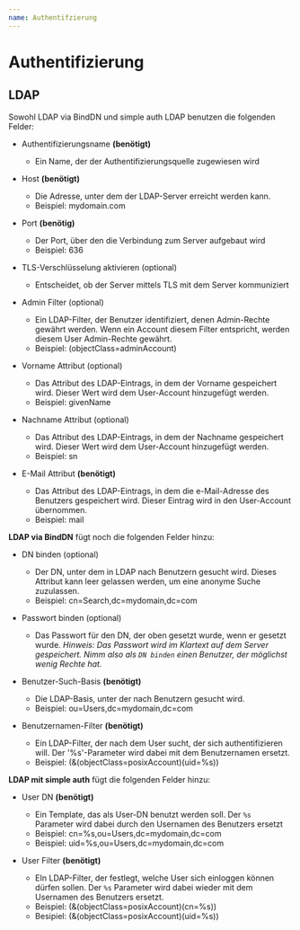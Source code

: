 ```yaml
---
name: Authentifzierung
---
```


# Authentifizierung

## LDAP

Sowohl LDAP via BindDN und simple auth LDAP benutzen die folgenden Felder:

* Authentifizierungsname **(benötigt)**
    * Ein Name, der der Authentifizierungsquelle zugewiesen wird

* Host **(benötigt)**
    * Die Adresse, unter dem der LDAP-Server erreicht werden kann.
    * Beispiel: mydomain.com

* Port **(benötig)**
    * Der Port, über den die Verbindung zum Server aufgebaut wird
    * Beispiel: 636

* TLS-Verschlüsselung aktivieren (optional)
    * Entscheidet, ob der Server mittels TLS mit dem Server kommuniziert

* Admin Filter (optional)
    * Ein LDAP-Filter, der Benutzer identifiziert, denen Admin-Rechte
      gewährt werden. Wenn ein Account diesem Filter entspricht, werden
      diesem User Admin-Rechte gewährt.
    * Beispiel: (objectClass=adminAccount)

* Vorname Attribut (optional)
    * Das Attribut des LDAP-Eintrags, in dem der Vorname gespeichert wird.
      Dieser Wert wird dem User-Account hinzugefügt werden.
    * Beispiel: givenName

* Nachname Attribut (optional)
    * Das Attribut des LDAP-Eintrags, in dem der Nachname gespeichert wird.
      Dieser Wert wird dem User-Account hinzugefügt werden.
    * Beispiel: sn

* E-Mail Attribut **(benötigt)**
    * Das Attribut des LDAP-Eintrags, in dem die e-Mail-Adresse des Benutzers gespeichert
      wird. Dieser Eintrag wird in den User-Account übernommen.
    * Beispiel: mail

**LDAP via BindDN** fügt noch die folgenden Felder hinzu:

* DN binden (optional)
    * Der DN, unter dem in LDAP nach Benutzern gesucht wird. Dieses Attribut kann leer
      gelassen werden, um eine anonyme Suche zuzulassen.
    * Beispiel: cn=Search,dc=mydomain,dc=com

* Passwort binden (optional)
    * Das Passwort für den DN, der oben gesetzt wurde, wenn er gesetzt wurde. _Hinweis: Das
      Passwort wird im Klartext auf dem Server gespeichert. Nimm also als `DN binden` einen
      Benutzer, der möglichst wenig Rechte hat._

* Benutzer-Such-Basis **(benötigt)**
    * Die LDAP-Basis, unter der nach Benutzern gesucht wird.
    * Beispiel: ou=Users,dc=mydomain,dc=com

* Benutzernamen-Filter **(benötigt)**
    * Ein LDAP-Filter, der nach dem User sucht, der sich authentifizieren will.
      Der '%s'-Parameter wird dabei mit dem Benutzernamen ersetzt.
    * Beispiel: (&(objectClass=posixAccount)(uid=%s))

**LDAP mit simple auth** fügt die folgenden Felder hinzu:

* User DN **(benötigt)**
    * Ein Template, das als User-DN benutzt werden soll. Der `%s` Parameter wird
      dabei durch den Usernamen des Benutzers ersetzt
    * Beispiel: cn=%s,ou=Users,dc=mydomain,dc=com
    * Beispiel: uid=%s,ou=Users,dc=mydomain,dc=com

* User Filter **(benötigt)**
    * EIn LDAP-Filter, der festlegt, welche User sich einloggen können dürfen
      sollen. Der `%s` Parameter wird dabei wieder mit dem Usernamen des
      Benutzers ersetzt.
    * Beispiel: (&(objectClass=posixAccount)(cn=%s))
    * Besipiel: (&(objectClass=posixAccount)(uid=%s))
